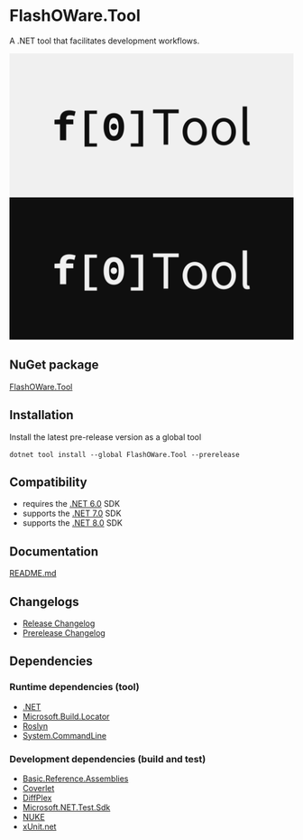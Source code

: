 # FlashOWare.Tool
A .NET tool that facilitates development workflows.

![Icon-Light](https://raw.githubusercontent.com/FlashOWare/FlashOWare.Tool/main/resources/FlashOWare.Tool-Light.png#gh-light-mode-only)![Icon-Dark](https://raw.githubusercontent.com/FlashOWare/FlashOWare.Tool/main/resources/FlashOWare.Tool-Dark.png#gh-dark-mode-only)

## NuGet package
[FlashOWare.Tool](https://www.nuget.org/packages/FlashOWare.Tool)

## Installation
Install the latest pre-release version as a global tool
```console
dotnet tool install --global FlashOWare.Tool --prerelease
```

## Compatibility
- requires the [.NET 6.0](https://dotnet.microsoft.com/download/dotnet/6.0) SDK
- supports the [.NET 7.0](https://dotnet.microsoft.com/download/dotnet/7.0) SDK
- supports the [.NET 8.0](https://dotnet.microsoft.com/download/dotnet/8.0) SDK

## Documentation
[README.md](./docs/README.md)

## Changelogs
- [Release Changelog](./docs/CHANGELOG.md)
- [Prerelease Changelog](./docs/CHANGELOG-Prerelease.md)

## Dependencies
### Runtime dependencies (tool)
- [.NET](https://github.com/dotnet/runtime)
- [Microsoft.Build.Locator](https://github.com/microsoft/MSBuildLocator)
- [Roslyn](https://github.com/dotnet/roslyn)
- [System.CommandLine](https://github.com/dotnet/command-line-api)
### Development dependencies (build and test)
- [Basic.Reference.Assemblies](https://github.com/jaredpar/basic-reference-assemblies)
- [Coverlet](https://github.com/coverlet-coverage/coverlet)
- [DiffPlex](https://github.com/mmanela/diffplex)
- [Microsoft.NET.Test.Sdk](https://github.com/microsoft/vstest)
- [NUKE](https://nuke.build)
- [xUnit.net](https://xunit.net)
